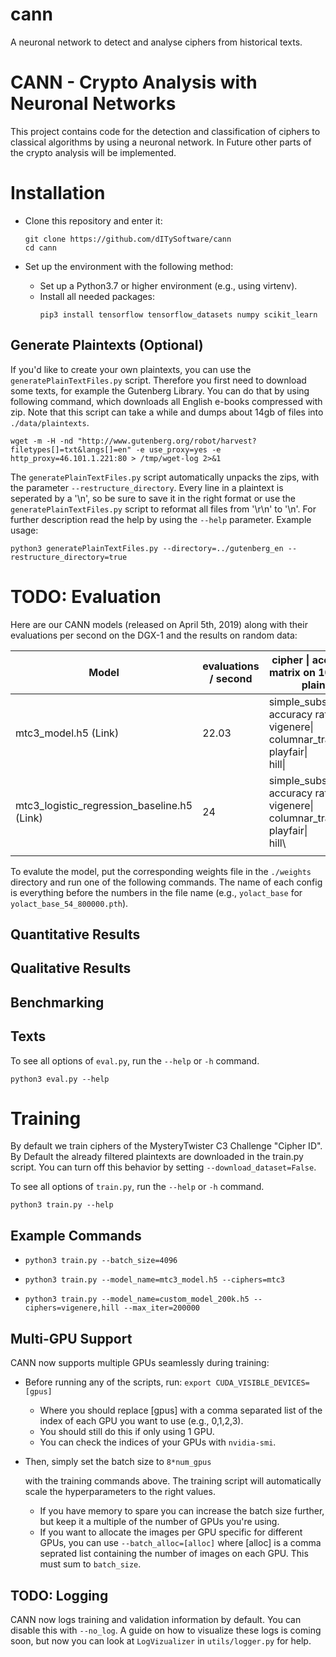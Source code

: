 # cann

A neuronal network to detect and analyse ciphers from historical texts.

# CANN - Crypto Analysis with Neuronal Networks

This project contains code for the detection and classification of ciphers to classical algorithms by using a neuronal network. In Future other parts of the crypto analysis will be implemented.

# Installation

- Clone this repository and enter it:
  ```Shell
  git clone https://github.com/dITySoftware/cann
  cd cann
  ```

- Set up the environment with the following method:
   - Set up a Python3.7 or higher environment (e.g., using virtenv).
   - Install all needed packages:
     ```Shell
     pip3 install tensorflow tensorflow_datasets numpy scikit_learn
     ```


## Generate Plaintexts (Optional)

If you'd like to create your own plaintexts, you can use the `generatePlainTextFiles.py` script. Therefore you first need to download some texts, for example the Gutenberg Library. You can do that by using following command, which downloads all English e-books compressed with zip.  Note that this script can take a while and dumps about 14gb of files into `./data/plaintexts`.

```shell
wget -m -H -nd "http://www.gutenberg.org/robot/harvest?filetypes[]=txt&langs[]=en" -e use_proxy=yes -e http_proxy=46.101.1.221:80 > /tmp/wget-log 2>&1
```

The `generatePlainTextFiles.py` script automatically unpacks the zips, with the parameter `--restructure_directory`.  Every line in a plaintext is seperated by a '\n', so be sure to save it in the right format or use the `generatePlainTextFiles.py` script to reformat all files from '\r\n' to '\n'. For further description read the help by using the `--help` parameter. Example usage:

```
python3 generatePlainTextFiles.py --directory=../gutenberg_en --restructure_directory=true
```

# TODO: Evaluation

Here are our CANN models (released on April 5th, 2019) along with their evaluations per second on the DGX-1 and the results on random data:

| Model                                       | evaluations / second | cipher \| accuracy rate matrix on 100k lines of plaintexts   |
| ------------------------------------------- | -------------------- | ------------------------------------------------------------ |
| mtc3_model.h5 (Link)                        | 22.03                | simple_substitution\| accuracy rate1 <br />vigenere\| <br />columnar_transposition\| <br />playfair\| <br />hill\| |
| mtc3_logistic_regression_baseline.h5 (Link) | 24                   | simple_substitution\| accuracy rate1 <br />vigenere\| <br />columnar_transposition\| <br />playfair\| <br />hill\  |
|                                             |                      |                                                              |

To evalute the model, put the corresponding weights file in the `./weights` directory and run one of the following commands. The name of each config is everything before the numbers in the file name (e.g., `yolact_base` for `yolact_base_54_800000.pth`).

## Quantitative Results

## Qualitative Results

## Benchmarking

## Texts

To see all options of `eval.py`, run the `--help` or `-h` command.

```
python3 eval.py --help
```

# Training

By default we train ciphers of the MysteryTwister C3 Challenge "Cipher ID".  By Default the already filtered plaintexts are downloaded in the train.py script.  You can turn off this behavior by setting `--download_dataset=False`. 

To see all options of `train.py`, run the `--help` or `-h` command.

```
python3 train.py --help
```

## Example Commands

- ```
  python3 train.py --batch_size=4096
  ```

- ```
  python3 train.py --model_name=mtc3_model.h5 --ciphers=mtc3
  ```

- ```
  python3 train.py --model_name=custom_model_200k.h5 --ciphers=vigenere,hill --max_iter=200000 
  ```

## Multi-GPU Support

CANN now supports multiple GPUs seamlessly during training:

- Before running any of the scripts, run: `export CUDA_VISIBLE_DEVICES=[gpus]`

  - Where you should replace [gpus] with a comma separated list of the index of each GPU you want to use (e.g., 0,1,2,3).
  - You should still do this if only using 1 GPU.
  - You can check the indices of your GPUs with `nvidia-smi`.

- Then, simply set the batch size to `8*num_gpus`

  with the training commands above. The training script will automatically scale the hyperparameters to the right values.

  - If you have memory to spare you can increase the batch size further, but keep it a multiple of the number of GPUs you're using.
  - If you want to allocate the images per GPU specific for different GPUs, you can use `--batch_alloc=[alloc]` where [alloc] is a comma seprated list containing the number of images on each GPU. This must sum to `batch_size`.

## TODO: Logging

CANN now logs training and validation information by default. You can disable this with `--no_log`. A guide on how to visualize these logs is coming soon, but now you can look at `LogVizualizer` in `utils/logger.py` for help.
